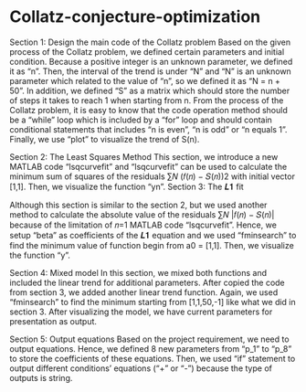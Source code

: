 # Collatz-conjecture-optimization

Section 1: Design the main code of the Collatz problem
Based on the given process of the Collatz problem, we defined certain parameters and initial condition. Because a positive integer is an unknown parameter, we defined it as “n”. Then, the interval of the trend is under “N” and “N” is an unknown parameter which related to the value of “n”, so we defined it as “N = n + 50”. In addition, we defined “S” as a matrix which should store the number of steps it takes to reach 1 when starting from n. From the process of the Collatz problem, it is easy to know that the code operation method should be a “while” loop which is included by a “for” loop and should contain conditional statements that includes “n is even”, “n is odd” or “n equals 1”. Finally, we use “plot” to visualize the trend of S(n).

Section 2: The Least Squares Method
This section, we introduce a new MATLAB code “lsqcurvefit” and “lsqcurvefit” can be used to calculate the minimum sum of squares of the residuals ∑𝑁 (𝑓(𝑛) − 𝑆(𝑛))2
with initial vector [1,1]. Then, we visualize the function “yn”.
Section 3: The 𝑳𝟏 fit

Although this section is similar to the section 2, but we used another method to calculate
the absolute value of the residuals ∑𝑁 |𝑓(𝑛) − 𝑆(𝑛)| because of the limitation of 𝑛=1
MATLAB code “lsqcurvefit”. Hence, we setup “beta” as coefficients of the 𝑳𝟏 equation and we used “fminsearch” to find the minimum value of function begin from a0 = [1,1]. Then, we visualize the function “y”.

Section 4: Mixed model
In this section, we mixed both functions and included the linear trend for additional parameters. After copied the code from section 3, we added another linear trend function. Again, we used “fminsearch” to find the minimum starting from [1,1,50,-1] like what we did in section 3. After visualizing the model, we have current parameters for presentation as output.

Section 5: Output equations
Based on the project requirement, we need to output equations. Hence, we defined 8 new parameters from “p_1” to “p_8” to store the coefficients of these equations. Then, we used “if” statement to output different conditions’ equations (“+” or “-”) because the type of outputs is string.

